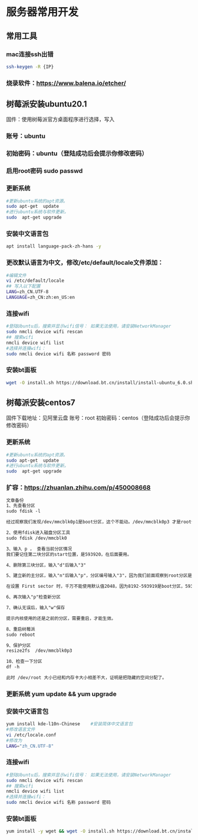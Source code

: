 # 服务器常用开发
## 常用工具

### mac连接ssh出错
```sh
ssh-keygen -R {IP}
```

### 烧录软件：https://www.balena.io/etcher/

## 树莓派安装ubuntu20.1
固件：使用树莓派官方桌面程序进行选择，写入
### 账号：ubuntu
### 初始密码：ubuntu（登陆成功后会提示你修改密码）
### 启用root密码 sudo passwd

### 更新系统
```sh
#更新ubuntu系统的apt资源。
sudo apt-get  update  
#进行ubuntu系统与软件更新。
sudo  apt-get upgrade
```

### 安装中文语言包
```sh
apt install language-pack-zh-hans -y
```

### 更改默认语言为中文，修改/etc/default/locale文件添加：

```sh
#编辑文件
vi /etc/default/locale
## 写入以下配置
LANG=zh_CN.UTF-8
LANGUAGE=zh_CN:zh:en_US:en
```

### 连接wifi
```sh
#登陆Ubuntu后，搜索并显示wifi信号： 如果无法使用，请安装NetworkManager
sudo nmcli device wifi rescan
## 搜索wifi
nmcli device wifi list
#选择并连接wifi：
sudo nmcli device wifi 名称 password 密码
```

### 安装bt面板
```sh
wget -O install.sh https://download.bt.cn/install/install-ubuntu_6.0.sh && sudo bash install.sh ed8484bec
```


## 树莓派安装centos7
固件下载地址：见阿里云盘
账号：root
初始密码：centos（登陆成功后会提示你修改密码）

### 更新系统
```sh
#更新ubuntu系统的apt资源。
sudo apt-get  update  
#进行ubuntu系统与软件更新。
sudo  apt-get upgrade
```

### 扩容：https://zhuanlan.zhihu.com/p/450008668

```md
文章备份
1、先查看分区
sudo fdisk -l

经过观察我们发现/dev/mmcblk0p1是boot分区，这个不能动。/dev/mmcblk0p3 才是root分区，这个很关键。/dev/mmcblk0p2 应该是预装了一些命令，这个也不不能动的，实测，删除mmcblk0p2 了之后，重启树莓派，插上网线没反应，应该是没有启动成功，就只能重新烧制。

2、使用fdisk进入磁盘分区工具
sudo fdisk /dev/mmcblk0

3、输入 p ， 查看当前分区情况
我们要记住第二块分区的start位置，是593920，在后面要用。

4、删除第三块分区，输入"d"后输入"3"

5、建立新的主分区，输入"n"后输入"p"，分区编号输入"3"，因为我们前面观察到root分区是/dev/mmcblk0p3。

在设置 First sector 时，千万不能使用默认值2048，因为8192-593919是boot分区，593920到1593343是swap分区，这两个是不能动的，我们设置起始应该为1593344，last sector 使用默认即可，直接敲回车。

6、再次输入"p"检查新分区

7、确认无误后，输入"w"保存

提示内核使用的还是之前的分区，需要重启，才能生效。

8、重启树莓派
sudo reboot

9、保护分区
resize2fs  /dev/mmcblk0p3

10、检查一下分区
df -h

此时 /dev/root 大小已经和内存卡大小相差不大，证明是把隐藏的空间分配了。
```
### 更新系统 yum update && yum upgrade

### 安装中文语言包
```sh
yum install kde-l10n-Chinese    #安装简体中文语言包
#修改语言文件
vi /etc/locale.conf
#修改为
LANG="zh_CN.UTF-8" 
```

### 连接wifi
```sh
#登陆Ubuntu后，搜索并显示wifi信号： 如果无法使用，请安装NetworkManager
sudo nmcli device wifi rescan
## 搜索wifi
nmcli device wifi list
#选择并连接wifi：
sudo nmcli device wifi 名称 password 密码
```

### 安装bt面板
```sh
yum install -y wget && wget -O install.sh https://download.bt.cn/install/install_6.0.sh && sh install.sh ed8484bec
```

